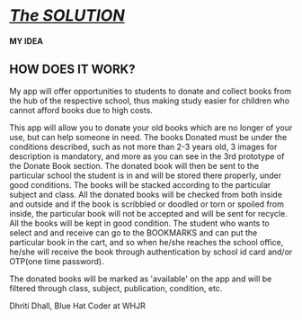 # **<u>*The SOLUTION*</u>**

#### MY IDEA

## **HOW DOES IT WORK?**

My app will offer opportunities to students to donate and collect books from the hub of the respective school, thus making study easier for children who cannot  afford books due to high costs. 

This app will allow you to donate your old books which are no longer of your use, but can help someone in need. The books Donated must be under the conditions described, such as not more than 2-3 years old, 3 images for description is mandatory, and more as you can see in the 3rd prototype of the Donate Book section. The donated book will then be sent to the particular school the student is in and will be stored there properly, under good conditions. The books will be stacked according to the particular subject and class. All the donated books will be checked from both inside and outside and if the book is scribbled or doodled or torn or spoiled from inside, the particular book will not be accepted and will be sent for recycle. All the books will be kept in good condition. The student who wants to select and and receive can go to the BOOKMARKS and can put the particular book in the cart, and so when he/she reaches the school office, he/she will receive the book through authentication by school id card and/or OTP(one time password).

The donated books will be marked as 'available' on the app and will be filtered through class, subject, publication, condition, etc.











Dhriti Dhall,
Blue Hat Coder at WHJR

